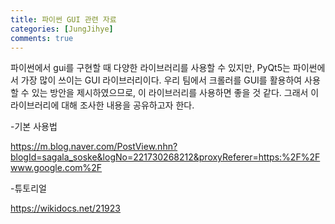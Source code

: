 ```yaml
---
title: 파이썬 GUI 관련 자료
categories: [JungJihye]
comments: true
---
```


파이썬에서 gui를 구현할 때 다양한 라이브러리를 사용할 수 있지만, PyQt5는 파이썬에서 가장 많이 쓰이는 GUI 라이브러리이다.
우리 팀에서 크롤러를 GUI를 활용하여 사용할 수 있는 방안을 제시하였으므로, 이 라이브러리를 사용하면 좋을 것 같다.
그래서 이 라이브러리에 대해 조사한 내용을 공유하고자 한다.

-기본 사용법



https://m.blog.naver.com/PostView.nhn?blogId=sagala_soske&logNo=221730268212&proxyReferer=https:%2F%2Fwww.google.com%2F


-튜토리얼



https://wikidocs.net/21923
